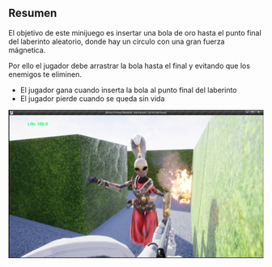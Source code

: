 ## Resumen

El objetivo de este minijuego es insertar una bola de oro hasta el punto final del laberinto aleatorio, donde hay un circulo con una gran fuerza mágnetica. 

Por ello el jugador debe arrastrar la bola hasta el final y evitando que los enemigos te eliminen.


* El jugador gana cuando inserta la bola al punto final del laberinto
* El jugador pierde cuando se queda sin vida

![alt text](https://github.com/YLMV-2020/blocks/blob/unreal4/unreal4.png)
